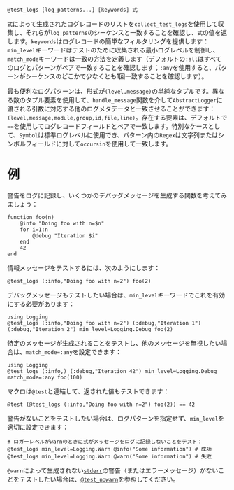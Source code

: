 ```
@test_logs [log_patterns...] [keywords] 式
```

`式`によって生成されたログレコードのリストを`collect_test_logs`を使用して収集し、それらが`log_patterns`のシーケンスと一致することを確認し、`式`の値を返します。`keywords`はログレコードの簡単なフィルタリングを提供します：`min_level`キーワードはテストのために収集される最小ログレベルを制御し、`match_mode`キーワードは一致の方法を定義します（デフォルトの`:all`はすべてのログとパターンがペアで一致することを確認します；`:any`を使用すると、パターンがシーケンスのどこかで少なくとも1回一致することを確認します）。

最も便利なログパターンは、形式が`(level,message)`の単純なタプルです。異なる数のタプル要素を使用して、`handle_message`関数を介して`AbstractLogger`に渡される引数に対応する他のログメタデータと一致させることができます：`(level,message,module,group,id,file,line)`。存在する要素は、デフォルトで`==`を使用してログレコードフィールドとペアで一致します。特別なケースとして、`Symbol`は標準ログレベルに使用でき、パターン内の`Regex`は文字列またはシンボルフィールドに対して`occursin`を使用して一致します。

# 例

警告をログに記録し、いくつかのデバッグメッセージを生成する関数を考えてみましょう：

```
function foo(n)
    @info "Doing foo with n=$n"
    for i=1:n
        @debug "Iteration $i"
    end
    42
end
```

情報メッセージをテストするには、次のようにします：

```
@test_logs (:info,"Doing foo with n=2") foo(2)
```

デバッグメッセージもテストしたい場合は、`min_level`キーワードでこれを有効にする必要があります：

```
using Logging
@test_logs (:info,"Doing foo with n=2") (:debug,"Iteration 1") (:debug,"Iteration 2") min_level=Logging.Debug foo(2)
```

特定のメッセージが生成されることをテストし、他のメッセージを無視したい場合は、`match_mode=:any`を設定できます：

```
using Logging
@test_logs (:info,) (:debug,"Iteration 42") min_level=Logging.Debug match_mode=:any foo(100)
```

マクロは`@test`と連結して、返された値もテストできます：

```
@test (@test_logs (:info,"Doing foo with n=2") foo(2)) == 42
```

警告がないことをテストしたい場合は、ログパターンを指定せず、`min_level`を適切に設定できます：

```
# ロガーレベルがwarnのときに式がメッセージをログに記録しないことをテスト：
@test_logs min_level=Logging.Warn @info("Some information") # 成功
@test_logs min_level=Logging.Warn @warn("Some information") # 失敗
```

`@warn`によって生成されない[`stderr`](@ref)の警告（またはエラーメッセージ）がないことをテストしたい場合は、[`@test_nowarn`](@ref)を参照してください。

